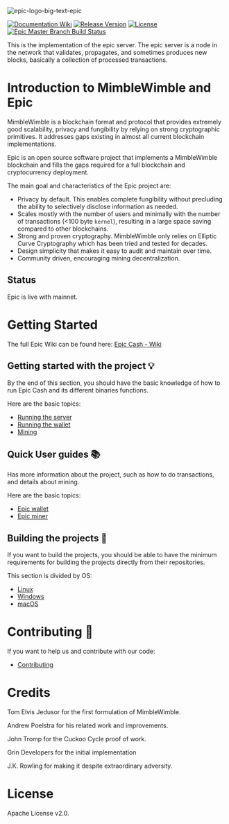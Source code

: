 ![epic-logo-big-text-epic](https://user-images.githubusercontent.com/68653689/209132553-9c449c25-dbbf-4259-8456-87836f16b1c2.png)

[![Documentation Wiki](https://img.shields.io/badge/doc-wiki-blue.svg)](https://github.com/EpicCash/documentation/wiki)
[![Release Version](https://img.shields.io/github/release/EpicCash/epic.svg)](https://github.com/EpicCash/epic/releases/)
[![License](https://img.shields.io/github/license/EpicCash/epic.svg)](https://github.com/EpicCash/epic/blob/master/LICENSE)
[![Epic Master Branch Build Status](https://github.com/EpicCash/epic/actions/workflows/epic-master-branch.yml/badge.svg)](https://github.com/EpicCash/epic/actions/workflows/epic-master-branch.yml)

This is the implementation of the epic server. The epic server is a node in the network that validates, propagates, and sometimes produces new blocks, basically a collection of processed transactions.

# Introduction to MimbleWimble and Epic

MimbleWimble is a blockchain format and protocol that provides extremely good scalability, privacy and fungibility by relying on strong cryptographic primitives. It addresses gaps existing in almost all current blockchain implementations.

Epic is an open source software project that implements a MimbleWimble blockchain and fills the gaps required for a full blockchain and cryptocurrency deployment.

The main goal and characteristics of the Epic project are:

* Privacy by default. This enables complete fungibility without precluding
  the ability to selectively disclose information as needed.
* Scales mostly with the number of users and minimally with the number of
  transactions (<100 byte `kernel`), resulting in a large space saving compared
  to other blockchains.
* Strong and proven cryptography. MimbleWimble only relies on Elliptic Curve
  Cryptography which has been tried and tested for decades.
* Design simplicity that makes it easy to audit and maintain over time.
* Community driven, encouraging mining decentralization.

## Status

Epic is live with mainnet.

# Getting Started

The full Epic Wiki can be found here: [Epic Cash - Wiki](https://github.com/EpicCash/documentation/wiki)

## Getting started with the project :bulb:

By the end of this section, you should have the basic knowledge of how to run Epic Cash and its different binaries functions.

Here are the basic topics:

- [Running the server](https://github.com/EpicCash/documentation/wiki/Running-the-server)
- [Running the wallet](https://github.com/EpicCash/documentation/wiki/Running-the-wallet)
- [Mining](https://github.com/EpicCash/documentation/wiki/Mining)

## Quick User guides :books: 

Has more information about the project, such as how to do transactions, and details about mining.

Here are the basic topics:
- [Epic wallet](https://github.com/EpicCash/documentation/wiki/Epic-wallet)
- [Epic miner](https://github.com/EpicCash/documentation/wiki/Epic-miner)

## Building the projects :toolbox:

If you want to build the projects, you should be able to have the minimum requirements for building the projects directly from their repositories.

This section is divided by OS:

- [Linux](https://github.com/EpicCash/documentation/wiki/Linux)
- [Windows](https://github.com/EpicCash/documentation/wiki/Windows)
- [macOS](https://github.com/EpicCash/documentation/wiki/macOS)

# Contributing :bricks: 

If you want to help us and contribute with our code:
- [Contributing](https://github.com/EpicCash/documentation/wiki/Contributing)

# Credits

Tom Elvis Jedusor for the first formulation of MimbleWimble.

Andrew Poelstra for his related work and improvements.

John Tromp for the Cuckoo Cycle proof of work.

Grin Developers for the initial implementation

J.K. Rowling for making it despite extraordinary adversity.

# License

Apache License v2.0.
